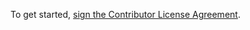 To get started, <a href="https://www.clahub.com/agreements/gopheracademy/congo">sign the Contributor License Agreement</a>.
